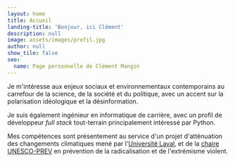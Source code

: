 ```yaml
---
layout: home
title: Accueil
landing-title: 'Bonjour, ici Clément'
description: null
image: assets/images/profil.jpg
author: null
show_tile: false
seo:
  name: Page personnelle de Clément Mangin
---
```


Je m'intéresse aux enjeux sociaux et environnementaux contemporains au carrefour de la science, de la société et du politique, avec un accent sur la polarisation idéologique et la désinformation.

Je suis également ingénieur en informatique de carrière, avec un profil de développeur <i>full stack</i> tout-terrain principalement intéressé par Python.

Mes compétences sont présentement au service d'un projet d'atténuation des changements climatiques mené par l'<a href="https://ieds.ulaval.ca/httpsiedsulavalcaindexphpid210/axes-de-developpement/odd/urbi-ges/" target="_blank" title="Site du projet Urbi-GES de l'Université Laval">Université Laval</a>, et de la <a href="https://chaireunesco-prev.ca/" target="_blank" title="Site web de la chaire UNESCO-PREV">chaire UNESCO-PREV</a> en prévention de la radicalisation et de l'extrémisme violent.
